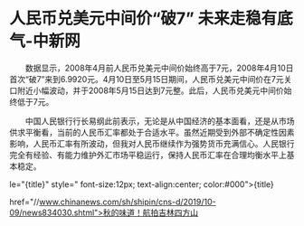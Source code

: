 # 人民币兑美元中间价“破7” 未来走稳有底气-中新网

　　数据显示，2008年4月前人民币兑美元中间价始终高于7元，2008年4月10日首次“破7”来到6.9920元。4月10日至5月15日期间，人民币兑美元中间价在7元关口附近小幅波动，并于2008年5月15日达到7元整。此后，人民币兑美元中间价始终低于7元。

　　中国人民银行行长易纲此前表示，无论是从中国经济的基本面看，还是从市场供求平衡看，当前的人民币汇率都处于合适水平。虽然近期受到外部不确定性因素影响，人民币汇率有所波动，但我对人民币继续作为强势货币充满信心。人民银行完全有经验、有能力维护外汇市场平稳运行，保持人民币汇率在合理均衡水平上基本稳定。

le="{title}" style=" font-size:12px; text-align:center; color:#000">{title}

href="//www.chinanews.com/sh/shipin/cns-d/2019/10-09/news834030.shtml">秋的味道！航拍吉林四方山
